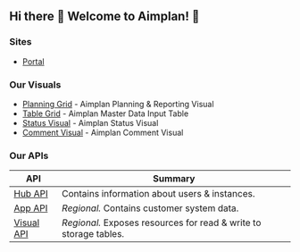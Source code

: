 ## Hi there 👋 Welcome to Aimplan! 🎯

### Sites

* [Portal](https://github.com/aimplan/portal)

### Our Visuals

* [Planning Grid](https://github.com/aimplan/planning-grid) - Aimplan Planning & Reporting Visual
* [Table Grid](https://github.com/aimplan/table-grid) - Aimplan Master Data Input Table
* [Status Visual](https://github.com/aimplan/status-visual) - Aimplan Status Visual
* [Comment Visual](https://github.com/aimplan/comment-visual) - Aimplan Comment Visual

### Our APIs
| API                                                 | Summary                                                           |
|-----------------------------------------------------|-------------------------------------------------------------------|
| [Hub API](https://github.com/aimplan/hub-api)       | Contains information about users & instances.                     |
| [App API](https://github.com/aimplan/app-api)       | _Regional._ Contains customer system data.                        | 
| [Visual API](https://github.com/aimplan/visual-api) |_Regional._ Exposes resources for read & write to storage tables. |

